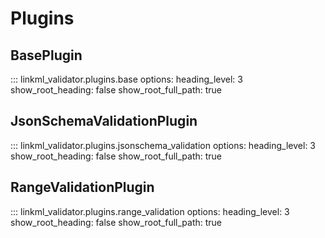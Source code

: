 # Plugins

## BasePlugin

::: linkml_validator.plugins.base
    options:
        heading_level: 3
        show_root_heading: false
        show_root_full_path: true

## JsonSchemaValidationPlugin

::: linkml_validator.plugins.jsonschema_validation
    options:
        heading_level: 3
        show_root_heading: false
        show_root_full_path: true

## RangeValidationPlugin

::: linkml_validator.plugins.range_validation
    options:
        heading_level: 3
        show_root_heading: false
        show_root_full_path: true
